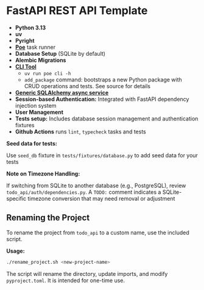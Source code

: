 # FastAPI REST API Template

- **Python 3.13**
- **uv**
- **Pyright**
- [**Poe**](https://github.com/nat-n/poethepoet) task runner
- **Database Setup** (SQLite by default)
- **Alembic Migrations**
- [**CLI Tool**](/todo_api/cli/__main__.py)
  - `uv run poe cli -h`
  - `add_package` command: bootstraps a new Python package with CRUD operations and tests. See source for details
- [**Generic SQLAlchemy async service**](todo_api/core/service/sqlalchemy.py)
- **Session-based Authentication:** Integrated with FastAPI dependency injection system
- **User Management**
- **Tests setup:** Includes database session management and authentication fixtures
- **Github Actions** runs `lint`, `typecheck` tasks and tests

**Seed data for tests:**

Use `seed_db` fixture in `tests/fixtures/database.py` to add seed data for your tests

**Note on Timezone Handling:**

If switching from SQLite to another database (e.g., PostgreSQL), review `todo_api/auth/dependencies.py`. A `TODO:` comment indicates a SQLite-specific timezone conversion that may need removal or adjustment

## Renaming the Project

To rename the project from `todo_api` to a custom name, use the included script.

**Usage:**

```bash
./rename_project.sh <new-project-name>
```

The script will rename the directory, update imports, and modify `pyproject.toml`. It is intended for one-time use.
